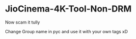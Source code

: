# JioCinema-4K-Tool-Non-DRM
Now scam it tully 



Change Group name in pyc and use it with your own tags xD

